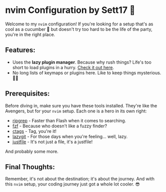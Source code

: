 # nvim Configuration by Sett17 🚀

Welcome to my `nvim` configuration! If you're looking for a setup that's as cool as a cucumber 🥒 but doesn't try too hard to be the life of the party, you're in the right place.

## Features:

- Uses the **lazy plugin manager**. Because why rush things? Life's too short to load plugins in a hurry. [Check it out here](https://github.com/folke/lazy.nvim).
- No long lists of keymaps or plugins here. Like to keep things mysterious. 🕵️‍♂️

## Prerequisites:

Before diving in, make sure you have these tools installed. They're like the Avengers, but for your `nvim` setup. Each one is a hero in its own right:

- [ripgrep](https://github.com/BurntSushi/ripgrep) - Faster than Flash when it comes to searching.
- [fzf](https://github.com/junegunn/fzf) - Because who doesn't like a fuzzy finder?
- [ctags](https://github.com/universal-ctags/ctags) - Tag, you're it!
- [lazygit](https://github.com/jesseduffield/lazygit) - For those days when you're feeling... well, lazy.
- [justfile](https://github.com/casey/just) - It's not just a file, it's a justfile!

And probably some more.

## Final Thoughts:

Remember, it's not about the destination; it's about the journey. And with this `nvim` setup, your coding journey just got a whole lot cooler. 😎
